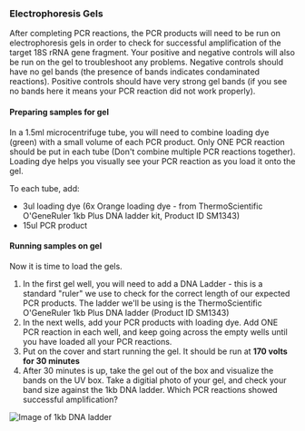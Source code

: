 ### Electrophoresis Gels

After completing PCR reactions, the PCR products will need to be run on electrophoresis gels in order to check for successful amplification of the target 18S rRNA gene fragment. Your positive and negative controls will also be run on the gel to troubleshoot any problems. Negative controls should have no gel bands (the presence of bands indicates condaminated reactions). Positive controls should have very strong gel bands (if you see no bands here it means your PCR reaction did not work properly).

#### Preparing samples for gel

In a 1.5ml microcentrifuge tube, you will need to combine loading dye (green) with a small volume of each PCR product. Only ONE PCR reaction should be put in each tube (Don't combine multiple PCR reactions together). Loading dye helps you visually see your PCR reaction as you load it onto the gel. 

To each tube, add:

* 3ul loading dye (6x Orange loading dye - from ThermoScientific O'GeneRuler 1kb Plus DNA ladder kit, Product ID SM1343)
* 15ul PCR product 

#### Running samples on gel

Now it is time to load the gels. 

1. In the first gel well, you will need to add a DNA Ladder - this is a standard "ruler" we use to check for the correct length of our expected PCR products. The ladder we'll be using is the ThermoScientific O'GeneRuler 1kb Plus DNA ladder (Product ID SM1343)
2. In the next wells, add your PCR products with loading dye. Add ONE PCR reaction in each well, and keep going across the empty wells until you have loaded all your PCR reactions.
3. Put on the cover and start running the gel. It should be run at **170 volts for 30 minutes**
4. After 30 minutes is up, take the gel out of the box and visualize the bands on the UV box. Take a digitial photo of your gel, and check your band size against the 1kb DNA ladder. Which PCR reactions showed successful amplification?

![Image of 1kb DNA ladder](https://octodex.github.com/images/yaktocat.png)


